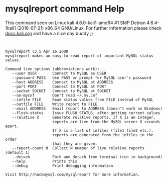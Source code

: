 # mysqlreport command Help

 This command seen on Linux kali 4.6.0-kali1-amd64 #1 SMP Debian 4.6.4-1kali1 (2016-07-21) x86_64 GNU/Linux. For further information please check [docs.kali.org](docs.kali.org) and have a nice day buddy ;) 

~~~


mysqlreport v3.5 Apr 16 2008
mysqlreport makes an easy-to-read report of important MySQL status values.

Command line options (abbreviations work):
   --user USER       Connect to MySQL as USER
   --password PASS   Use PASS or prompt for MySQL user's password
   --host ADDRESS    Connect to MySQL at ADDRESS
   --port PORT       Connect to MySQL at PORT
   --socket SOCKET   Connect to MySQL at SOCKET
   --no-mycnf        Don't read ~/.my.cnf
   --infile FILE     Read status values from FILE instead of MySQL
   --outfile FILE    Write report to FILE
   --email ADDRESS   Email report to ADDRESS (doesn't work on Windows)
   --flush-status    Issue FLUSH STATUS; after getting current values
   --relative X      Generate relative reports. If X is an integer,
                     reports are live from the MySQL server X seconds apart.
                     If X is a list of infiles (file1 file2 etc.),
                     reports are generated from the infiles in the order
                     that they are given.
   --report-count N  Collect N number of live relative reports (default 1)
   --detach          Fork and detach from terminal (run in background)
   --help            Prints this
   --debug           Print debugging information

Visit http://hackmysql.com/mysqlreport for more information.

~~~
